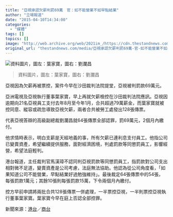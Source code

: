 ```yaml
---
title: "亞視承認欠薪判罰69萬　官：如不能營業不如早點結業"
author: "立場報道"
date: "2015-04-10T14:34:00"
categories:
  - "媒體"
tags: []
topics: []
image: "http://web.archive.org/web/2021im_/https://cdn.thestandnews.com/media/photos/cache/7697cf01jw1eklcgoqeuij218g0xcalm-1_OOGph_1200x0.png"
original_url: "thestandnews.com/media/亞視承認欠薪判罰69萬-官-如不能營業不如早點結業"
---
```

![資料圖片，圖左：葉家寶，圖右：劉瀾昌](http://web.archive.org/web/2021im_/https://cdn.thestandnews.com/media/photos/cache/7697cf01jw1eklcgoqeuij218g0xcalm-1_OOGph_1200x0.png)

> 資料圖片，圖左：葉家寶，圖右：劉瀾昌

亞視因為欠薪再被票控，案件今早在沙田裁判法院提堂，亞視被判罰款69萬元。

亞洲電視及亞視執行董事葉家寶，早上再就欠薪檢控在沙田裁判法院應訊。亞視因逾期向21名亞視員工支付去年8月至今年1月，合共超過79萬薪金，而葉家寶就被控同意、縱容或疏忽導致亞視欠薪，兩者合共被勞工處發出128張傳票。

代表亞視答辯的高級副總裁劉瀾昌就64張傳票全部認罪，罰69萬元，2個月內繳付。

他求情時表示，明白支薪是天經地義的事，所有欠薪已連利息支付員工。他指公司已變賣資產，希望繼續提供服務，面對經濟困境，判處罰款等同懲罰員工，影響經營，希望法庭輕判。

港台報道，主任裁判官馬漢璋不認同判亞視罰款等同懲罰員工，指罰款對公司支出相對微不足道，變賣資產是公司考慮，法庭無法協助。他認為從公司角度看，「如果知道公司不能營業，早點結業好過勉強維持」。最後裁定64張傳票中的54張，每張罰款1萬元；其餘10張則每張罰款15萬，下令兩個月內繳付。

控方早前申請將兩批合共128張傳票一併處理，一半票控亞視，一半則票控亞視執行董事葉家寶。葉家寶今早在庭上否認全部控罪。

新聞來源：[港台](http://web.archive.org/web/20210628141743/http://rthk.hk/rthk/news/expressnews/20150410/news_20150410_55_1091077.htm)／[商台](http://web.archive.org/web/20210628141743/http://www.881903.com/Page/ZH-TW/newsdetail.aspx?ItemId=790334&csid=261_341)